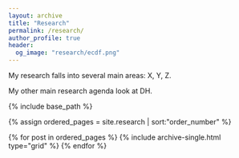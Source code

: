 ```yaml
---
layout: archive
title: "Research"
permalink: /research/
author_profile: true
header:
  og_image: "research/ecdf.png"
---
```


My research falls into several main areas: X, Y, Z.

My other main research agenda look at DH.

<nbsp>

{% include base_path %}

{% assign ordered_pages = site.research | sort:"order_number" %}

{% for post in ordered_pages %}
  {% include archive-single.html type="grid" %}
{% endfor %}
